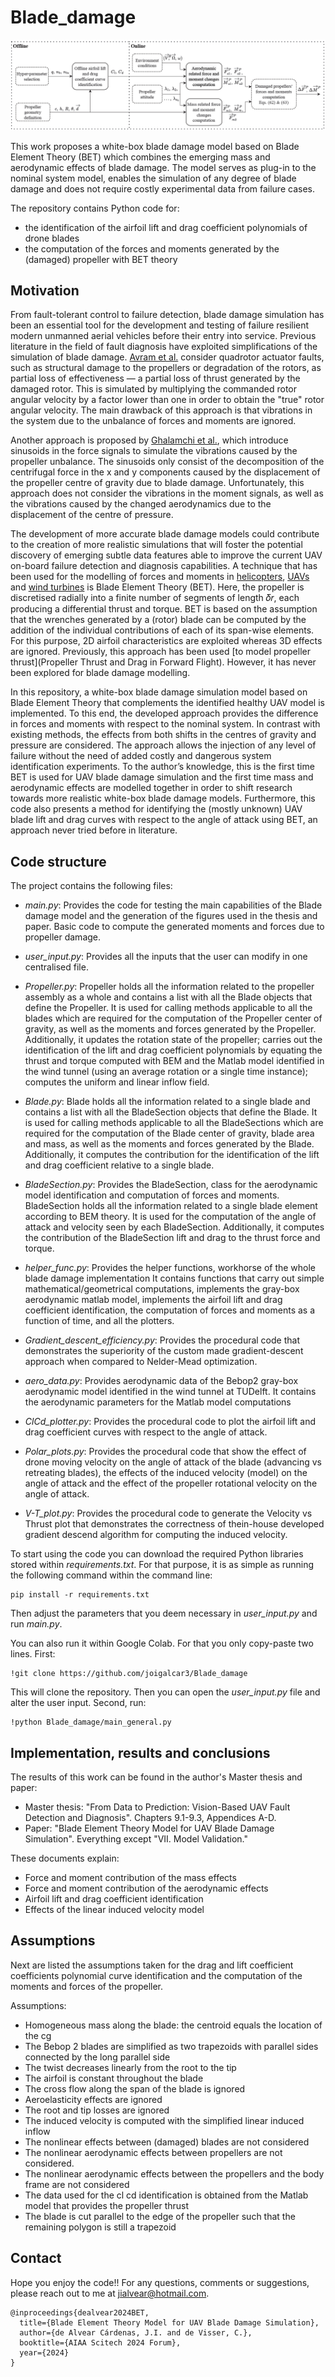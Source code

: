 <!--http://web.archive.org/web/20111010053227/http://jaynes.colorado.edu/PythonGuidelines.html#module_formatting-->
# Blade_damage
![record screenshot](docs/paper.PNG)

This work proposes a white-box blade damage model based on Blade Element
Theory (BET) which combines the emerging mass and aerodynamic effects of blade damage. The model
serves as plug-in to the nominal system model, enables the simulation of any degree of blade
damage and does not require costly experimental data from failure cases. 

The repository contains Python code for:
- the identification of the airfoil lift and drag coefficient polynomials of drone blades
- the computation of the forces and moments generated by the (damaged) propeller with BET theory

## Motivation
From fault-tolerant control to failure detection, blade damage simulation has been an
essential tool for the development and testing of failure resilient modern unmanned aerial
vehicles before their entry into service. Previous literature in the field of fault diagnosis have exploited simplifications of the simulation of blade damage.
[Avram et al.](https://papers.phmsociety.org/index.php/phmconf/article/view/2504) consider quadrotor actuator faults, such as structural damage to the propellers or degradation of the
rotors, as partial loss of effectiveness — a partial loss of thrust generated by the damaged rotor. This is simulated
by multiplying the commanded rotor angular velocity by a factor lower than one in order to obtain the "true" rotor
angular velocity. The main drawback of this approach is that vibrations in the system due to the unbalance of forces and
moments are ignored.

Another approach is proposed by [Ghalamchi et al.](https://ieeexplore.ieee.org/document/8868202), which introduce sinusoids in the force signals to simulate
the vibrations caused by the propeller unbalance. The sinusoids only consist of the decomposition of the centrifugal
force in the x and y components caused by the displacement of the propeller centre of gravity due to blade damage.
Unfortunately, this approach does not consider the vibrations in the moment signals, as well as the vibrations caused by
the changed aerodynamics due to the displacement of the centre of pressure.

The development of more accurate blade damage models could contribute to the creation of more realistic simulations
that will foster the potential discovery of emerging subtle data features able to improve the current UAV on-board
failure detection and diagnosis capabilities. A technique that has been used for the modelling of forces and moments in
[helicopters](https://www.cambridge.org/us/universitypress/subjects/engineering/aerospace-engineering/principles-helicopter-aerodynamics-2nd-edition-1?format=HB&isbn=9781107013353), 
[UAVs](https://arc.aiaa.org/doi/10.2514/6.2010-7635) and [wind turbines](https://onlinelibrary.wiley.com/doi/book/10.1002/9781119992714)
 is Blade Element Theory (BET). Here, the propeller is discretised
radially into a finite number of segments of length 𝛿𝑟, each producing a differential thrust and torque. BET is based
on the assumption that the wrenches generated by a (rotor) blade can be computed by the addition of the individual
contributions of each of its span-wise elements. For this purpose, 2D airfoil characteristics are exploited whereas 3D
effects are ignored. Previously, this approach has been used [to model propeller thrust](Propeller Thrust and Drag in Forward Flight). 
However, it has never been explored for blade damage modelling.

In this repository, a white-box blade damage simulation model based on Blade Element Theory that complements the
identified healthy UAV model is implemented. To this end, the developed approach provides
the difference in forces and moments with respect to the nominal system. In contrast with existing methods, the effects
from both shifts in the centres of gravity and pressure are considered. The approach allows the injection of any level of
failure without the need of added costly and dangerous system identification experiments. To the author’s knowledge,
this is the first time BET is used for UAV blade damage simulation and the first time mass and aerodynamic effects are
modelled together in order to shift research towards more realistic white-box blade damage models. Furthermore, this
code also presents a method for identifying the (mostly unknown) UAV blade lift and drag curves with respect to the
angle of attack using BET, an approach never tried before in literature.

## Code structure
The project contains the following files:

* *main.py*: Provides the code for testing the main capabilities of the Blade damage model and the generation of the 
figures used in the thesis and paper. Basic code to compute the generated moments and forces due to propeller damage.

* *user_input.py*: Provides all the inputs that the user can modify in one centralised file.

* *Propeller.py*: Propeller holds all the information related to the propeller assembly as a whole and contains a list with all the
Blade objects that define the Propeller. It is used for calling methods applicable to all the blades which are required
for the computation of the Propeller center of gravity, as well as the moments and forces generated by the Propeller. 
Additionally, it updates the rotation state of the propeller; carries out the identification of the lift and drag
coefficient polynomials by equating the thrust and torque computed with BEM and the Matlab model identified in the
wind tunnel (using an average rotation or a single time instance); computes the uniform and linear inflow field.

* *Blade.py*: Blade holds all the information related to a single blade and contains a list with all the BladeSection objects that
define the Blade. It is used for calling methods applicable to all the BladeSections which are required for the
computation of the Blade center of gravity, blade area and mass, as well as the moments and forces generated by the
Blade. Additionally, it computes the contribution for the identification of the lift and drag coefficient relative to a
single blade.

* *BladeSection.py*: Provides the BladeSection, class for the aerodynamic model identification and computation of forces and moments.
BladeSection holds all the information related to a single blade element according to BEM theory. It is used for the
computation of the angle of attack and velocity seen by each BladeSection. Additionally, it computes the contribution
of the BladeSection lift and drag to the thrust force and torque.

* *helper_func.py*: Provides the helper functions, workhorse of the whole blade damage implementation
It contains functions that carry out simple mathematical/geometrical computations, implements the gray-box aerodynamic 
matlab model, implements the airfoil lift and drag coefficient identification, the computation of forces and moments as
a function of time, and all the plotters.

* *Gradient_descent_efficiency.py*: Provides the procedural code that demonstrates the superiority of the custom made
gradient-descent approach when compared to Nelder-Mead optimization.

* *aero_data.py*: Provides aerodynamic data of the Bebop2 gray-box aerodynamic model identified in the wind tunnel at 
TUDelft. It contains the aerodynamic parameters for the Matlab model computations

* *ClCd_plotter.py*: Provides the procedural code to plot the airfoil lift and drag coefficient curves with respect
to the angle of attack.

* *Polar_plots.py*: Provides the procedural code that show the effect of drone moving velocity on the angle of attack 
of the blade (advancing vs retreating blades), the effects of the induced velocity (model) on the angle of attack and 
the effect of the propeller rotational velocity on the angle of attack.

* *V-T_plot.py*: Provides the procedural code to generate the Velocity vs Thrust plot that demonstrates the correctness 
of thein-house developed gradient descend algorithm for computing the induced velocity.

To start using the code you can download the required Python libraries stored within _requirements.txt_. For that purpose,
it is as simple as running the following command within the command line:
```shell script
pip install -r requirements.txt
```
Then adjust the parameters that you deem necessary in _user\_input.py_ and run _main.py_.

You can also run it within Google Colab. For that you only copy-paste two lines. First:
```shell script
!git clone https://github.com/joigalcar3/Blade_damage
```
This will clone the repository. Then you can open the _user\_input.py_ file and alter the user input. Second, run:
```shell script
!python Blade_damage/main_general.py
```

## Implementation, results and conclusions
The results of this work can be found in the author's Master thesis and paper:

- Master thesis: "From Data to Prediction: Vision-Based UAV Fault Detection and Diagnosis". Chapters 9.1-9.3, 
Appendices A-D.
- Paper: "Blade Element Theory Model for UAV Blade Damage Simulation". Everything except "VII. Model Validation."

These documents explain:
* Force and moment contribution of the mass effects
* Force and moment contribution of the aerodynamic effects
* Airfoil lift and drag coefficient identification
* Effects of the linear induced velocity model

[comment]: <> (Here are the main results from this project. They are divided between those results corresponding to the )
[comment]: <> (identification of the lift and drag coefficients polynomials and the vibrations caused by the modified location)
[comment]: <> (of the center of gravity and aerodynamics upon blade damage.)

[comment]: <> (### Lift and drag coefficients Bebop 2 identification)
[comment]: <> (<!--https://www.codecogs.com/latex/eqneditor.php-->)
[comment]: <> (Next are the identified lift and drag curves. Using the default parameters in *user_input.py*, the lift coefficient)
[comment]: <> (polynomial has the following form: )

[comment]: <> (In the case of the drag coefficient polynomial, it has the following form:)

[comment]: <> (Here is the resulting lift coefficient curve with respect to the angle of attack:)

[comment]: <> (Here is the resulting drag coefficient curve with respect to the angle of attack:)

[comment]: <> (### Resulting forces and moments)

## Assumptions
Next are listed the assumptions taken for the drag and lift coefficient coefficients polynomial curve
identification and the computation of the moments and forces of the propeller.

Assumptions:
- Homogeneous mass along the blade: the centroid equals the location of the cg
- The Bebop 2 blades are simplified as two trapezoids with parallel sides connected by the long parallel side
- The twist decreases linearly from the root to the tip
- The airfoil is constant throughout the blade
- The cross flow along the span of the blade is ignored
- Aeroelasticity effects are ignored
- The root and tip losses are ignored
- The induced velocity is computed with the simplified linear induced inflow
- The nonlinear effects between (damaged) blades are not considered
- The nonlinear aerodynamic effects between propellers are not considered.
- The nonlinear aerodynamic effects between the propellers and the body frame are not considered
- The data used for the cl cd identification is obtained from the Matlab model that provides the propeller thrust
- The blade is cut parallel to the edge of the propeller such that the remaining polygon is still a trapezoid


## Contact
Hope you enjoy the code!! For any questions, comments or suggestions, 
please reach out to me at [jialvear@hotmail.com](jialvear@hotmail.com).


    @inproceedings{dealvear2024BET,
      title={Blade Element Theory Model for UAV Blade Damage Simulation},
      author={de Alvear Cárdenas, J.I. and de Visser, C.},
      booktitle={AIAA Scitech 2024 Forum},
      year={2024}
    }
